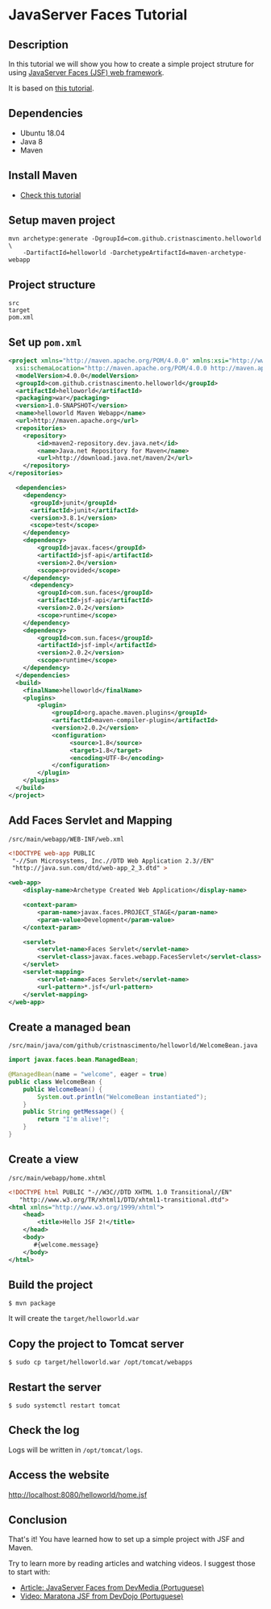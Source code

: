 # JavaServer Faces Tutorial

## Description 

In this tutorial we will show you how to create a simple project struture for using [JavaServer Faces (JSF) web framework](http://www.javaserverfaces.org).

It is based on [this tutorial](http://www.javaserverfaces.org/get-started).

## Dependencies

* Ubuntu 18.04
* Java 8
* Maven

## Install Maven

* [Check this tutorial](https://maven.apache.org/install.html)

## Setup maven project

```
mvn archetype:generate -DgroupId=com.github.cristnascimento.helloworld  \
    -DartifactId=helloworld -DarchetypeArtifactId=maven-archetype-webapp
```

## Project structure

```
src
target
pom.xml
```

## Set up `pom.xml`

```xml
<project xmlns="http://maven.apache.org/POM/4.0.0" xmlns:xsi="http://www.w3.org/2001/XMLSchema-instance"
  xsi:schemaLocation="http://maven.apache.org/POM/4.0.0 http://maven.apache.org/maven-v4_0_0.xsd">
  <modelVersion>4.0.0</modelVersion>
  <groupId>com.github.cristnascimento.helloworld</groupId>
  <artifactId>helloworld</artifactId>
  <packaging>war</packaging>
  <version>1.0-SNAPSHOT</version>
  <name>helloworld Maven Webapp</name>
  <url>http://maven.apache.org</url>
  <repositories>
    <repository>
        <id>maven2-repository.dev.java.net</id>
        <name>Java.net Repository for Maven</name>
        <url>http://download.java.net/maven/2</url>
    </repository>
</repositories>

  <dependencies>
    <dependency>
      <groupId>junit</groupId>
      <artifactId>junit</artifactId>
      <version>3.8.1</version>
      <scope>test</scope>
    </dependency>
    <dependency>
        <groupId>javax.faces</groupId>
        <artifactId>jsf-api</artifactId>
        <version>2.0</version>
        <scope>provided</scope>
    </dependency>
      <dependency>
        <groupId>com.sun.faces</groupId>
        <artifactId>jsf-api</artifactId>
        <version>2.0.2</version>
        <scope>runtime</scope>
    </dependency>
    <dependency>
        <groupId>com.sun.faces</groupId>
        <artifactId>jsf-impl</artifactId>
        <version>2.0.2</version>
        <scope>runtime</scope>
    </dependency>
  </dependencies>
  <build>
    <finalName>helloworld</finalName>
    <plugins>
        <plugin>
            <groupId>org.apache.maven.plugins</groupId>
            <artifactId>maven-compiler-plugin</artifactId>
            <version>2.0.2</version>
            <configuration>
                 <source>1.8</source>
                 <target>1.8</target>
                 <encoding>UTF-8</encoding>
            </configuration>
        </plugin>
    </plugins>
  </build>
</project>
```

## Add Faces Servlet and Mapping

`/src/main/webapp/WEB-INF/web.xml`
```xml
<!DOCTYPE web-app PUBLIC
 "-//Sun Microsystems, Inc.//DTD Web Application 2.3//EN"
 "http://java.sun.com/dtd/web-app_2_3.dtd" >

<web-app>
    <display-name>Archetype Created Web Application</display-name>

    <context-param>
        <param-name>javax.faces.PROJECT_STAGE</param-name>
        <param-value>Development</param-value>
    </context-param>

    <servlet>
        <servlet-name>Faces Servlet</servlet-name>
        <servlet-class>javax.faces.webapp.FacesServlet</servlet-class>
    </servlet>
    <servlet-mapping>
        <servlet-name>Faces Servlet</servlet-name>
        <url-pattern>*.jsf</url-pattern>
    </servlet-mapping>
</web-app>
```

## Create a managed bean

`/src/main/java/com/github/cristnascimento/helloworld/WelcomeBean.java`
```java
import javax.faces.bean.ManagedBean;

@ManagedBean(name = "welcome", eager = true)
public class WelcomeBean {
    public WelcomeBean() {
        System.out.println("WelcomeBean instantiated");
    }
    public String getMessage() {
        return "I'm alive!";
    }
}
```

## Create a view

 `/src/main/webapp/home.xhtml`

```xml
<!DOCTYPE html PUBLIC "-//W3C//DTD XHTML 1.0 Transitional//EN"
   "http://www.w3.org/TR/xhtml1/DTD/xhtml1-transitional.dtd">
<html xmlns="http://www.w3.org/1999/xhtml">
    <head>
        <title>Hello JSF 2!</title>
    </head>
    <body>
       #{welcome.message}
    </body>
</html>
```

## Build the project

```
$ mvn package
```

It will create the `target/helloworld.war`

## Copy the project to Tomcat server

```
$ sudo cp target/helloworld.war /opt/tomcat/webapps
```

## Restart the server

```
$ sudo systemctl restart tomcat
```

## Check the log

Logs will be written in `/opt/tomcat/logs`.

## Access the website

[http://localhost:8080/helloworld/home.jsf](http://localhost:8080/helloworld/home.jsf)

## Conclusion

That's it! You have learned how to set up a simple project with JSF and Maven.

Try to learn more by reading articles and watching videos. I suggest those to start with:

* [Article: JavaServer Faces from DevMedia (Portuguese)](https://www.devmedia.com.br/javaserver-faces/33272)
* [Video: Maratona JSF from DevDojo (Portuguese)](https://www.youtube.com/playlist?list=PL62G310vn6nHSNpACkELWiPlM8J8z8t5J)